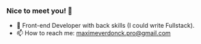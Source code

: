 ### Nice to meet you! 👋

- 🔭 Front-end Developer with back skills (I could write Fullstack).
- 📫 How to reach me: maximeverdonck.pro@gmail.com
